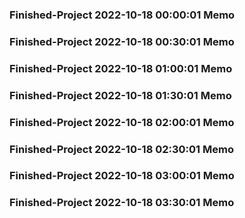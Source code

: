 ### Finished-Project 2022-10-18 00:00:01 Memo
### Finished-Project 2022-10-18 00:30:01 Memo
### Finished-Project 2022-10-18 01:00:01 Memo
### Finished-Project 2022-10-18 01:30:01 Memo
### Finished-Project 2022-10-18 02:00:01 Memo
### Finished-Project 2022-10-18 02:30:01 Memo
### Finished-Project 2022-10-18 03:00:01 Memo
### Finished-Project 2022-10-18 03:30:01 Memo
